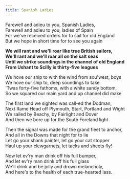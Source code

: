 ```yaml
---  
title: Spanish Ladies  
---  
```

  
Farewell and adieu to you, Spanish Ladies,  
Farewell and adieu to you, ladies of Spain  
For we've received orders for to sail for old England  
But we hope in short time for to see you again  

**We will rant and we'll roar like true British sailors,**  
**We'll rant and we'll roar all on the salt seas**  
**Until we strike soundings in the channel of old England**  
**From Ushant to Scilly is thirty-five leagues**  

We hove our ship to with the wind from sou'west, boys  
We hove our ship to, deep soundings to take  
'Twas forty-five fathoms, with a white sandy bottom,  
So we squared our main yard and up channel did make  

The first land we sighted was call-ed the Dodman,  
Next Rame Head off Plymouth, Start, Portland and Wight  
We sailed by Beachy, by Fairlight and Dover  
And then we bore up for the South Foreland light  

Then the signal was made for the grand fleet to anchor,  
And all in the Downs that night for to lie  
Let go your shank painter, let go your cat stopper  
Haul up your clewgarnets, let tacks and sheets fly!  

Now let ev'ry man drink off his full bumper,  
And let ev'ry man drink off his full glass  
We'll drink and be jolly and drown melancholy,  
And here's to the health of each true-hearted lass.